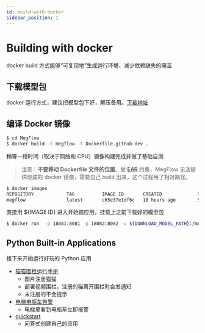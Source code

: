 ```yaml
---
id: build-with-docker
sidebar_position: 1
---
```


# Building with docker

docker build 方式能够“可复现地”生成运行环境、减少依赖缺失的痛苦

## 下载模型包
docker 运行方式，建议把模型包下好，解压备用。[下载地址](../download-models.zh.md)

## 编译 Docker 镜像

```bash
$ cd MegFlow
$ docker build -t megflow -f Dockerfile.github-dev .
```
稍等一段时间（取决于网络和 CPU）镜像构建完成并做了基础自测
> 注意：**不要移动 Dockerfile 文件的位置**。受 [EAR](https://www.federalregister.gov/documents/2019/10/09/2019-22210/addition-of-certain-entities-to-the-entity-list) 约束，MegFlow 无法提供现成的 docker 镜像，需要自己 build 出来，这个过程用了相对路径。
```bash
$ docker images
REPOSITORY            TAG          IMAGE ID       CREATED             SIZE
megflow               latest       c65e37e1df6c   18 hours ago        5.05GB
```
直接用 ${IMAGE ID} 进入开始跑应用，挂载上之前下载好的模型包
```bash
$ docker run  -p 18081:8081 -p 18082:8082 -v ${DOWNLOAD_MODEL_PATH}:/megflow-runspace/flow-python/examples/models -i -t  c65e37e1df6c /bin/bash
```

## Python Built-in Applications

接下来开始运行好玩的 Python 应用

* [猫猫围栏运行手册](https://github.com/MegEngine/MegFlow/tree/master/flow-python/examples/application/cat_finder)
   * 图片注册猫猫
   * 部署视频围栏，注册的猫离开围栏时会发通知
   * 未注册的不会提示
* [电梯电瓶车告警](https://github.com/MegEngine/MegFlow/tree/master/flow-python/examples/application/electric_bicycle)
   * 电梯里看到电瓶车立即报警
* [quickstart](../03-how-to-add-my-service/01-quickstart.zh.md)
   *  问答式创建自己的应用
